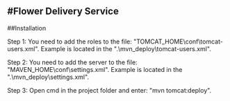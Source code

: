 
#Flower Delivery Service
---

##Installation

Step 1: You need to add the roles to the file: "TOMCAT_HOME\conf\tomcat-users.xml".
        Example is located in the ".\mvn_deploy\tomcat-users.xml".

Step 2: You need to add the server to the file: "MAVEN_HOME\conf\settings.xml".
        Example is located in the ".\mvn_deploy\settings.xml".

Step 3: Open cmd in the project folder and enter: "mvn tomcat:deploy".
